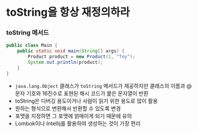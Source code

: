 # toString을 항상 재정의하라

### toString 메서드

``` java
public class Main {
    public static void main(String[] args) {
        Product product = new Product(1, "Toy");
        System.out.println(product);
    }
}
```

- `java.lang.Object` 클래스가 `toString` 메서드가 제공하지만 클래스의 이름과 @ 문자 기호와 16진수로 표현된 해시 코드가 붙은 문자열이 반환
- toString은 디버깅 용도이거나 사람이 읽기 위한 용도로 많이 활용
- 원하는 형식으로 변환해서 반환할 수 있도록 변경
- 포맷을 지정하면 그 포맷에 얽매이게 되기 때문에 유의
- Lombok이나 Intellij를 활용하여 생성하는 것이 가장 편리